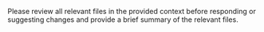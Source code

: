 Please review all relevant files in the provided context before responding or suggesting changes and provide a brief summary of the relevant files.
